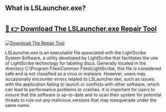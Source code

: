 ## What is LSLauncher.exe? 

# <h2><a href="https://exedetect.com/download.php?LSLauncher.exe">🔗 👉 Download The LSLauncher.exe Repair Tool</a></h2>

[![Download The Repair Tool](https://exedetect.com/download-button.jpg)](https://exedetect.com/download.php?LSLauncher.exe)

LSLauncher.exe is an executable file associated with the LightScribe System Software, a utility developed by LightScribe that facilitates the use of LightScribe technology for labeling discs. Generally located in the directory C:\Program Files\Common Files\LightScribe\, this file is considered safe and is not classified as a virus or malware. However, users may occasionally encounter errors related to LSLauncher.exe, such as issues with the application failing to launch or conflicts with other software, which can lead to performance problems or crashes. It is important for users to ensure that the software is up-to-date and to scan their system for potential threats to rule out any malicious versions that may masquerade under the same name.